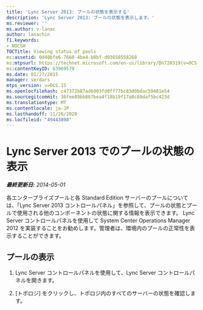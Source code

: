 ```yaml
---
title: 'Lync Server 2013: プールの状態を表示する'
description: 'Lync Server 2013: プールの状態を表示します。'
ms.reviewer: ''
ms.author: v-lanac
author: lanachin
f1.keywords:
- NOCSH
TOCTitle: Viewing status of pools
ms:assetid: 0d40bfe6-7660-4be4-b8bf-d03658558268
ms:mtpsurl: https://technet.microsoft.com/en-us/library/Dn720319(v=OCS.15)
ms:contentKeyID: 63969579
ms.date: 01/27/2015
manager: serdars
mtps_version: v=OCS.15
ms.openlocfilehash: c47372b87ad6903fd0ff77bc83d0bdac59481e54
ms.sourcegitcommit: 36fee89bb887bea4f18b19f17a8c69daf5bc423d
ms.translationtype: MT
ms.contentlocale: ja-JP
ms.lasthandoff: 11/26/2020
ms.locfileid: "49443898"
---
```

# <a name="viewing-status-of-pools-in-lync-server-2013"></a>Lync Server 2013 でのプールの状態の表示

<div data-xmlns="http://www.w3.org/1999/xhtml">

<div class="topic" data-xmlns="http://www.w3.org/1999/xhtml" data-msxsl="urn:schemas-microsoft-com:xslt" data-cs="https://msdn.microsoft.com/">

<div data-asp="https://msdn2.microsoft.com/asp">



</div>

<div id="mainSection">

<div id="mainBody">

<span> </span>

_**最終更新日:** 2014-05-01_

各エンタープライズプールと各 Standard Edition サーバーのプールについては、「Lync Server 2013 コントロールパネル」を参照して、プールの状態とプールで使用される他のコンポーネントの状態に関する情報を表示できます。 Lync Server コントロールパネルを使用して System Center Operations Manager 2012 を実装することをお勧めします。管理者は、環境内のプールの正常性を表示することができます。

<div>

## <a name="view-pools"></a>プールの表示

1.  Lync Server コントロールパネルを使用して、Lync Server コントロールパネルを開きます。

2.  [トポロジ] をクリックし、トポロジ内のすべてのサーバーの状態を確認します。

</div>

</div>

<span> </span>

</div>

</div>

</div>

